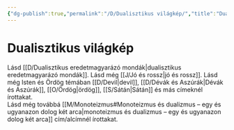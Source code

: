 ```yaml
---
{"dg-publish":true,"permalink":"/D/Dualisztikus világkép/","title":"Dualisztikus világkép","tags":["formatted🟢"],"created":"2023-10-13T05:08","updated":"2023-10-13T05:08"}
---
```



# Dualisztikus világkép



Lásd [[D/Dualisztikus eredetmagyarázó mondák\|dualisztikus eredetmagyarázó mondák]]. Lásd még [[J/Jó és rossz\|jó és rossz]]. Lásd még Isten és Ördög témában [[D/Devil\|devil]], [[D/Dévák és Aszúrák\|Dévák és Aszúrák]], [[O/Ördög\|ördög]], [[S/Sátán\|Sátán]] és más címeknél írottakat.  
Lásd még továbbá [[M/Monoteizmus#Monoteizmus és dualizmus – egy és ugyanazon dolog két arca\|monoteizmus és dualizmus – egy és ugyanazon dolog két arca]] cím/alcímnél írottakat.  